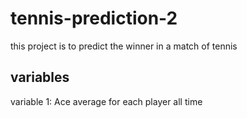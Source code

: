 # tennis-prediction-2

this project is to predict the winner in a match of tennis

## variables
variable 1:  Ace average for each player all time
